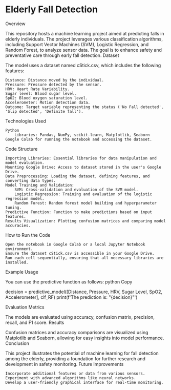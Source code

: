 # Elderly Fall Detection
Overview

This repository hosts a machine learning project aimed at predicting falls in elderly individuals. The project leverages various classification algorithms, including Support Vector Machines (SVM), Logistic Regression, and Random Forest, to analyze sensor data. The goal is to enhance safety and preventative care through early fall detection.
Dataset

The model uses a dataset named cStick.csv, which includes the following features:

    Distance: Distance moved by the individual.
    Pressure: Pressure detected by the sensor.
    HRV: Heart Rate Variability.
    Sugar level: Blood sugar level.
    SpO2: Blood oxygen saturation level.
    Accelerometer: Motion detection data.
    Outcome: Target variable representing the status ('No Fall detected', 'Slip detected', 'Definite fall').

Technologies Used

    Python
        Libraries: Pandas, NumPy, scikit-learn, Matplotlib, Seaborn
    Google Colab for running the notebook and accessing the dataset.

Code Structure

    Importing Libraries: Essential libraries for data manipulation and model evaluation.
    Mounting Google Drive: Access to dataset stored in the user's Google Drive.
    Data Preprocessing: Loading the dataset, defining features, and converting data types.
    Model Training and Validation:
        SVM: Cross-validation and evaluation of the SVM model.
        Logistic Regression: Training and evaluation of the logistic regression model.
        Random Forest: Random forest model building and hyperparameter tuning.
    Predictive Function: Function to make predictions based on input features.
    Results Visualization: Plotting confusion matrices and comparing model accuracies.

How to Run the Code

    Open the notebook in Google Colab or a local Jupyter Notebook environment.
    Ensure the dataset cStick.csv is accessible in your Google Drive.
    Run each cell sequentially, ensuring that all necessary libraries are installed.

Example Usage

You can use the predictive function as follows:
python
Copy

decision = predictive_model([Distance, Pressure, HRV, Sugar Level, SpO2, Accelerometer], clf_RF)
print(f'The prediction is: "{decision}"')

Evaluation Metrics

The models are evaluated using accuracy, confusion matrix, precision, recall, and F1 score.
Results

Confusion matrices and accuracy comparisons are visualized using Matplotlib and Seaborn, allowing for easy insights into model performance.
Conclusion

This project illustrates the potential of machine learning for fall detection among the elderly, providing a foundation for further research and development in safety monitoring.
Future Improvements

    Incorporate additional features or data from various sensors.
    Experiment with advanced algorithms like neural networks.
    Develop a user-friendly graphical interface for real-time monitoring.
